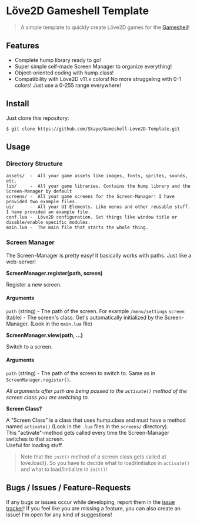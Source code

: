 # Löve2D Gameshell Template

> A simple template to quickly create Löve2D games for the [Gameshell](https://clockworkpi.com/)!

## Features

- Complete hump library ready to go!
- Super simple self-made Screen Manager to organize everything!
- Object-oriented coding with hump.class!
- Compatibility with Löve2D v11.x colors! No more struggeling with 0-1 colors! Just use a 0-255 range everywhere!

## Install

Just clone this repository:
```
$ git clone https://github.com/Skayo/Gameshell-Love2D-Template.git
```

## Usage

### Directory Structure

```
assets/  -  All your game assets like images, fonts, sprites, sounds, etc.
lib/     -  All your game libraries. Contains the hump library and the Screen-Manager by default
screens/ -  All your game screens for the Screen-Manager! I have provided two example files.
ui/      -  All your UI Elements. Like menus and other reusable stuff. I have provided an example file.
conf.lua -  Löve2D configuration. Set things like window title or disable/enable specific modules.
main.lua -  The main file that starts the whole thing.
```

### Screen Manager

The Screen-Manager is pretty easy! It basically works with paths. Just like a web-server!

**ScreenManager.register(path, screen)**

Register a new screen.

#### Arguments

``path`` (string) - The path of the screen. For example ``/menu/settings``
``screen`` (table) - The screen's class. Get's automatically initialized by the Screen-Manager. (Look in the ``main.lua`` file)

**ScreenManager.view(path, ...)**

Switch to a screen.

#### Arguments

``path`` (string) - The path of the screen to switch to. Same as in ``ScreenManager.register()``.

*All arguments after ``path`` are being passed to the ``activate()`` method of the screen class you are switching to.*

**Screen Class?**

A "Screen Class" is a class that uses hump.class and must have a method named ``activate()`` (Look in the ``.lua`` files in the ``screens/`` directory).  
This "activate"-method gets called every time the Screen-Manager switches to that screen.  
Useful for loading stuff.  
  
> Note that the ``init()`` method of a screen class gets called at love.load(). So you have to decide what to load/initialize in ``activate()`` and what to load/initialize in ``init()``!


## Bugs / Issues / Feature-Requests

If any bugs or issues occur while developing, report them in the [issue tracker](https://github.com/Skayo/Gameshell-Love2D-Template/issues)!
If you feel like you are missing a feature, you can also create an issue! I'm open for any kind of suggestions!
